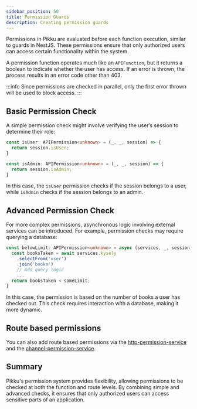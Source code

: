 ```yaml
---
sidebar_position: 50
title: Permission Guards
description: Creating permission guards
---
```


Permissions in Pikku are evaluated before each function execution, similar to guards in NestJS. These permissions ensure that only authorized users can access certain functionality within the system.

A permission function operates much like an `APIFunction`, but it returns a boolean to indicate whether the user has access. If an error is thrown, the process results in an error code other than 403. 

:::info
Since permissions are checked in parallel, only the first error thrown will be used to block access.
:::

## Basic Permission Check

A simple permission check might involve verifying the user’s session to determine their role:

```typescript
const isUser: APIPermission<unknown> = (_, _, session) => {
  return session.isUser;
}

const isAdmin: APIPermission<unknown> = (_, _, session) => {
  return session.isAdmin;
}
```

In this case, the `isUser` permission checks if the session belongs to a user, while `isAdmin` checks if the session belongs to an admin.

## Advanced Permission Check

For more complex permissions, asynchronous logic involving external services can be introduced. For example, permission checks may require querying a database:

```typescript
const belowLimit: APIPermission<unknown> = async (services, _, session) => {
  const booksTaken = await services.kysely
    .selectFrom('user')
    .join('books')
    // Add query logic
    ...
  return booksTaken < someLimit;
}
```

In this case, the permission is based on the number of books a user has checked out. This check requires interaction with a database, making it more dynamic.

## Route based permissions

You can also add route based permissions via the [http-permission-service](../22-http/30-http-permission-service.md) and the [channel-permission-service](../23-channels/30-channel-permission-service.md).

## Summary

Pikku's permission system provides flexibility, allowing permissions to be checked at both the function and route levels. By combining simple and advanced checks, it ensures that only authorized users can access sensitive parts of an application.